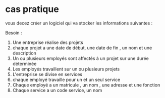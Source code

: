 # cas pratique 

vous decez créer un logiciel qui va stocker les informations suivantes :

Besoin :
1. Une entreprise réalise des projets
2. chaque projet a une date de début, une date de fin , un nom et une description
3. Un ou plusieurs employés sont affectés à un projet sur une durée déterminée
4. Les employés travaillent sur un ou plusieurs projets 
5. L'entreprise se divise en services
6. chaque employé travaille pour un et un seul service 
7. Chaque employé a un matricule , un nom , une adresse et une fonction
8. Chaque service a un code service, un nom 
